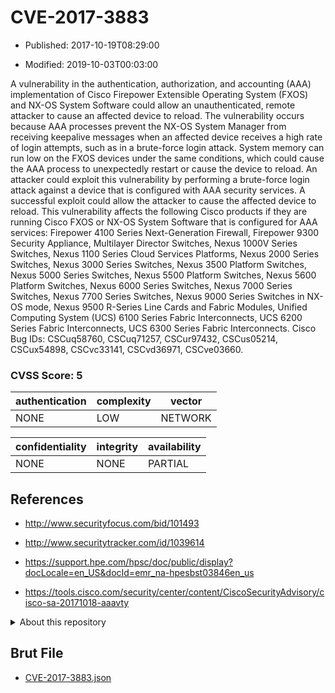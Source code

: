 # CVE-2017-3883

- Published: 2017-10-19T08:29:00

- Modified: 2019-10-03T00:03:00

A vulnerability in the authentication, authorization, and accounting (AAA) implementation of Cisco Firepower Extensible Operating System (FXOS) and NX-OS System Software could allow an unauthenticated, remote attacker to cause an affected device to reload. The vulnerability occurs because AAA processes prevent the NX-OS System Manager from receiving keepalive messages when an affected device receives a high rate of login attempts, such as in a brute-force login attack. System memory can run low on the FXOS devices under the same conditions, which could cause the AAA process to unexpectedly restart or cause the device to reload. An attacker could exploit this vulnerability by performing a brute-force login attack against a device that is configured with AAA security services. A successful exploit could allow the attacker to cause the affected device to reload. This vulnerability affects the following Cisco products if they are running Cisco FXOS or NX-OS System Software that is configured for AAA services: Firepower 4100 Series Next-Generation Firewall, Firepower 9300 Security Appliance, Multilayer Director Switches, Nexus 1000V Series Switches, Nexus 1100 Series Cloud Services Platforms, Nexus 2000 Series Switches, Nexus 3000 Series Switches, Nexus 3500 Platform Switches, Nexus 5000 Series Switches, Nexus 5500 Platform Switches, Nexus 5600 Platform Switches, Nexus 6000 Series Switches, Nexus 7000 Series Switches, Nexus 7700 Series Switches, Nexus 9000 Series Switches in NX-OS mode, Nexus 9500 R-Series Line Cards and Fabric Modules, Unified Computing System (UCS) 6100 Series Fabric Interconnects, UCS 6200 Series Fabric Interconnects, UCS 6300 Series Fabric Interconnects. Cisco Bug IDs: CSCuq58760, CSCuq71257, CSCur97432, CSCus05214, CSCux54898, CSCvc33141, CSCvd36971, CSCve03660.

### CVSS Score: **5**

| authentication | complexity | vector |
| --- | --- | --- |
| NONE | LOW | NETWORK |

| confidentiality | integrity | availability |
| --- | --- | --- |
| NONE | NONE | PARTIAL |

## References

* http://www.securityfocus.com/bid/101493

* http://www.securitytracker.com/id/1039614

* https://support.hpe.com/hpsc/doc/public/display?docLocale=en_US&docId=emr_na-hpesbst03846en_us

* https://tools.cisco.com/security/center/content/CiscoSecurityAdvisory/cisco-sa-20171018-aaavty

<details>
<summary>About this repository</summary> 

  This repository is part of the project [Live Hack CVE](https://github.com/Live-Hack-CVE). Main website can be found [www.live-hack.org](https://www.live-hack.org) 
  
  Made by [Sn0wAlice](https://github.com/Sn0wAlice) for the people that care about security and need to have a feed of the latest CVEs. Hope you enjoy it, don't forget to star the repo and follow me on [Twitter](https://twitter.com/Sn0wAlice) and [Github](https://github.com/Sn0wAlice). And that is my [personnal website](https://www.alice-snow.me/)

  - [Home Page](https://github.com/Live-Hack-CVE)
  - [Framework](https://github.com/Live-Hack-CVE/cve-framework)
  - [CVE database](https://github.com/Live-Hack-CVE/full_database)
  - [Changelog](https://github.com/Live-Hack-CVE/Changelog)
</details>

## Brut File

* [CVE-2017-3883.json](https://raw.githubusercontent.com/Live-Hack-CVE/full_database/main/cves/2017/CVE-2017-3883.json)

